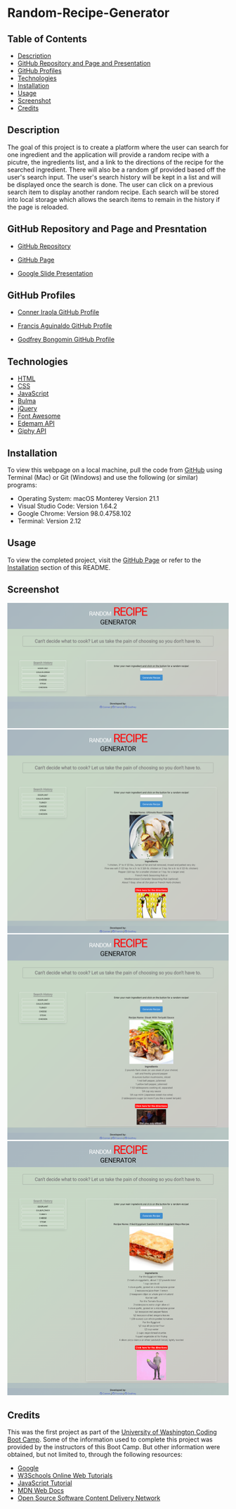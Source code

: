 # Random-Recipe-Generator

## Table of Contents

- [Description](#description)
- [GitHub Repository and Page and Presentation](#GitHub-Repository-and-Page-and-Presentation)
- [GitHub Profiles](#GitHub-Profiles)
- [Technologies](#technologies)
- [Installation](#installation)
- [Usage](#usage)
- [Screenshot](#screenshot)
- [Credits](#credits)

## Description

The goal of this project is to create a platform where the user can search for one ingredient and the application will provide a random recipe with a picutre, the ingredients list, and a link to the directions of the recipe for the searched ingredient. There will also be a random gif provided based off the user's search input. The user's search history will be kept in a list and will be displayed once the search is done. The user can click on a previous search item to display another random recipe. Each search will be stored into local storage which allows the search items to remain in the history if the page is reloaded.

## GitHub Repository and Page and Presntation

- [GitHub Repository](https://github.com/bongomin256/Random-Recipe-Generator.git)

- [GitHub Page](https://bongomin256.github.io/Random-Recipe-Generator/)

- [Google Slide Presentation](https://docs.google.com/presentation/d/1Mo5N3xwRZ0rRjmfu8__pBaGWvh1jqmo7Nxs9fo4PgC4/edit?usp=sharing)

## GitHub Profiles

- [Conner Iraola GitHub Profile](https://github.com/conneriraola)

- [Francis Aguinaldo GitHub Profile](https://github.com/nayrsicnarf)

- [Godfrey Bongomin GitHub Profile](https://github.com/bongomin256)

## Technologies

- [HTML](https://www.w3schools.com/html/default.asp)
- [CSS](https://www.w3schools.com/css/default.asp)
- [JavaScript](https://www.w3schools.com/js/)
- [Bulma](https://bulma.io/documentation/)
- [jQuery](https://jquery.com/)
- [Font Awesome](https://fontawesome.com/)
- [Edemam API](https://developer.edamam.com/edamam-docs-recipe-api)
- [Giphy API](https://developers.giphy.com/docs/api#quick-start-guide)

## Installation

To view this webpage on a local machine, pull the code from [GitHub](https://github.com/bongomin256/Random-Recipe-Generator.git) using Terminal (Mac) or Git (Windows) and use the following (or similar) programs:

- Operating System: macOS Monterey Version 21.1
- Visual Studio Code: Version 1.64.2
- Google Chrome: Version 98.0.4758.102
- Terminal: Version 2.12

## Usage

To view the completed project, visit the [GitHub Page](https://bongomin256.github.io/Random-Recipe-Generator/) or refer to the [Installation](#installation) section of this README.

## Screenshot

![Screenshot - Main](/assets/images/rrg-main.png)
![Screenshot - Chicken](/assets/images/rrg-chicken.png)
![Screenshot - Steak](/assets/images/rrg-steak.png)
![Screenshot - Eggplant](/assets/images/rrg-eggplant.png)


## Credits

This was the first project as part of the [University of Washington Coding Boot Camp](https://bootcamp.uw.edu/coding/). Some of the information used to complete this project was provided by the instructors of this Boot Camp. But other information were obtained, but not limited to, through the following resources:

- [Google](https://www.google.com/)
- [W3Schools Online Web Tutorials](https://www.w3schools.com/)
- [JavaScript Tutorial](https://www.javascripttutorial.net/)
- [MDN Web Docs](https://developer.mozilla.org/en-US/docs/Web/JavaScript)
- [Open Source Software Content Delivery Network](https://cdnjs.com/)